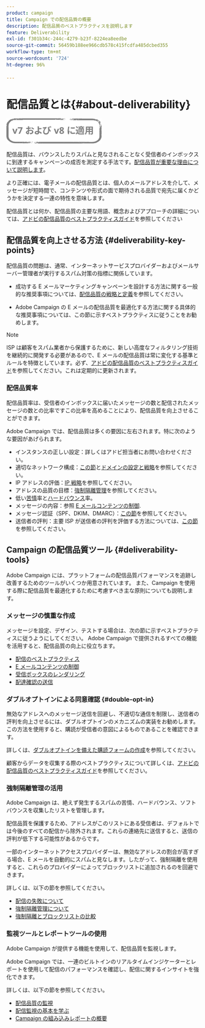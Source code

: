```yaml
---
product: campaign
title: Campaign での配信品質の概要
description: 配信品質のベストプラクティスを説明します
feature: Deliverability
exl-id: f301b34c-244c-4279-b23f-8224ea8eedbe
source-git-commit: 56459b188ee966cdb578c415fcdfa485dcbed355
workflow-type: tm+mt
source-wordcount: '724'
ht-degree: 96%

---
```


# 配信品質とは{#about-deliverability}

![](../../assets/common.svg)

配信品質は、バウンスしたりスパムと見なされることなく受信者のインボックスに到達するキャンペーンの成否を測定する手法です。[配信品質が重要な理由について説明します](https://experienceleague.adobe.com/docs/deliverability-learn/deliverability-best-practice-guide/deliverability-strategy-and-definition.html?lang=ja#why-deliverability-matters)。

より正確には、電子メールの配信品質とは、個人のメールアドレスを介して、メッセージが短時間で、コンテンツや形式の面で期待される品質で宛先に届くかどうかを決定する一連の特性を意味します。

配信品質とは何か、配信品質の主要な用語、概念およびアプローチの詳細については、[アドビの配信品質のベストプラクティスガイド](https://experienceleague.adobe.com/docs/deliverability-learn/deliverability-best-practice-guide/introduction.html?lang=ja)を参照してください

## 配信品質を向上させる方法 {#deliverability-key-points}

配信品質の問題は、通常、インターネットサービスプロバイダーおよびメールサーバー管理者が実行するスパム対策の指標に関係しています。

* 成功する E メールマーケティングキャンペーンを設計する方法に関する一般的な推奨事項については、[配信品質の戦略と定義](https://experienceleague.adobe.com/docs/deliverability-learn/deliverability-best-practice-guide/deliverability-strategy-and-definition.html?lang=ja)を参照してください。

* Adobe Campaign の E メールの配信品質を最適化する方法に関する具体的な推奨事項については、この節に示すベストプラクティスに従うことをお勧めします。

>[!NOTE]
>
>ISP は顧客をスパム業者から保護するために、新しい高度なフィルタリング技術を継続的に開発する必要があるので、E メールの配信品質は常に変化する基準とルールを特徴としています。必ず、[アドビの配信品質のベストプラクティスガイド](https://experienceleague.adobe.com/docs/deliverability-learn/deliverability-best-practice-guide/introduction.html)を参照してください。これは定期的に更新されます。

### 配信品質率

配信品質率は、受信者のインボックスに届いたメッセージの数と配信されたメッセージの数との比率ですこの比率を高めることにより、配信品質を向上させることができます。

Adobe Campaign では、配信品質は多くの要因に左右されます。特に次のような要因があげられます。

* インスタンスの正しい設定：詳しくはアドビ担当者にお問い合わせください。
* 適切なネットワーク構成：[この節](optimize-delivery.md#network-config)と[ドメインの設定と戦略](https://experienceleague.adobe.com/docs/deliverability-learn/deliverability-best-practice-guide/transition-process/infrastructure.html?lang=ja#transition-process)を参照してください。
* IP アドレスの評価：[IP 戦略](https://experienceleague.adobe.com/docs/deliverability-learn/deliverability-best-practice-guide/transition-process/infrastructure.html?lang=ja#ip-strategy)を参照してください。
* アドレスの品質の目標：[強制隔離管理](optimize-delivery.md#quarantine-management)を参照してください。
* 低い[苦情](https://experienceleague.adobe.com/docs/deliverability-learn/deliverability-best-practice-guide/metrics-for-deliverability/complaints.html?lang=ja)率と[ハードバウンス](https://experienceleague.adobe.com/docs/deliverability-learn/deliverability-best-practice-guide/metrics-for-deliverability/bounces.html?lang=ja#hard-bounces)率。
* メッセージの内容：参照 [E メールコンテンツの制御](control-message-content.md).
* メッセージ認証（SPF、DKIM、DMARC）：[この節](https://experienceleague.adobe.com/docs/deliverability-learn/deliverability-best-practice-guide/transition-process/infrastructure.html?lang=ja#authentication)を参照してください。
* 送信者の評判：主要 ISP が送信者の評判を評価する方法については、[この節](https://experienceleague.adobe.com/docs/deliverability-learn/deliverability-best-practice-guide/internet-service-provider-specifics/overview.html?lang=ja)を参照してください。

## Campaign の配信品質ツール {#deliverability-tools}

<!--Adobe Campaign provides a number of tools designed to ensure optimal deliverability.-->
Adobe Campaign には、プラットフォームの配信品質パフォーマンスを追跡し改善するためのツールがいくつか用意されています。 また、Campaign を使用する際に配信品質を最適化するために考慮すべき主な原則についても説明します。

### メッセージの慎重な作成

メッセージを設定、デザイン、テストする場合は、次の節に示すベストプラクティスに従うようにしてください。 Adobe Campaign で提供されるすべての機能を活用すると、配信品質の向上に役立ちます。

* [配信のベストプラクティス](delivery-best-practices.md)
* [E メールコンテンツの制御](control-message-content.md)
* [受信ボックスのレンダリング](inbox-rendering.md)
* [配達確認の送信](steps-validating-the-delivery.md#sending-a-proof)

### ダブルオプトインによる同意確認 {#double-opt-in}

無効なアドレスへのメッセージ送信を回避し、不適切な通信を制限し、送信者の評判を向上させるには、ダブルオプトインのメカニズムの実装をお勧めします。この方法を使用すると、購読が受信者の意図によるものであることを確認できます。

詳しくは、[ダブルオプトインを備えた購読フォームの作成](../../web/using/use-cases--web-forms.md#create-a-subscription--form-with-double-opt-in)を参照してください。

顧客からデータを収集する際のベストプラクティスについて詳しくは、[アドビの配信品質のベストプラクティスガイド](https://experienceleague.adobe.com/docs/deliverability-learn/deliverability-best-practice-guide/first-impressions/address-collection-and-list-growth.html?lang=ja#data-quality-and-hygiene)を参照してください。

### 強制隔離管理の活用

Adobe Campaign は、絶えず発生するスパムの苦情、ハードバウンス、ソフトバウンスを収集したリストを管理します。

配信品質を保護するため、アドレスがこのリストにある受信者は、デフォルトでは今後のすべての配信から除外されます。これらの連絡先に送信すると、送信の評判が低下する可能性があるからです。

一部のインターネットアクセスプロバイダーは、無効なアドレスの割合が高すぎる場合、E メールを自動的にスパムと見なします。したがって、強制隔離を使用すると、これらのプロバイダーによってブロックリストに追加されるのを回避できます。

詳しくは、以下の節を参照してください。

* [配信の失敗について](understanding-delivery-failures.md)
* [強制隔離管理について](understanding-quarantine-management.md)
* [強制隔離とブロックリストの比較](understanding-quarantine-management.md#quarantine-vs-denylist)

### 監視ツールとレポートツールの使用

Adobe Campaign が提供する機能を使用して、配信品質を監視します。

Adobe Campaign では、一連のビルトインのリアルタイムインジケーターとレポートを使用して配信のパフォーマンスを確認し、配信に関するインサイトを強化できます。

詳しくは、以下の節を参照してください。

* [配信品質の監視](monitoring-deliverability.md)
* [配信監視の基本を学ぶ](about-delivery-monitoring.md)
* [Campaign の組み込みレポートの概要](../../reporting/using/about-campaign-built-in-reports.md)
